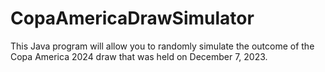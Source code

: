 # CopaAmericaDrawSimulator
This Java program will allow you to randomly simulate the outcome of the Copa America 2024 draw that was held on December 7, 2023.
